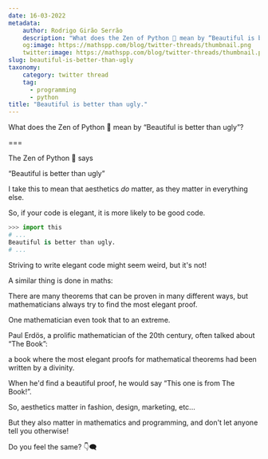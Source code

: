 ```yaml
---
date: 16-03-2022
metadata:
    author: Rodrigo Girão Serrão
    description: "What does the Zen of Python 🐍 mean by “Beautiful is better than ugly”?"
    og:image: https://mathspp.com/blog/twitter-threads/thumbnail.png
    twitter:image: https://mathspp.com/blog/twitter-threads/thumbnail.png
slug: beautiful-is-better-than-ugly
taxonomy:
    category: twitter thread
    tag:
      - programming
      - python
title: "Beautiful is better than ugly."
---
```


What does the Zen of Python 🐍 mean by “Beautiful is better than ugly”?

===

The Zen of Python 🐍 says

“Beautiful is better than ugly”

I take this to mean that aesthetics _do_ matter,
as they matter in everything else.

So, if your code is elegant, it is more likely to be good code.

```py
>>> import this
# ...
Beautiful is better than ugly.
# ...
```


Striving to write elegant code might seem weird, but it's not!

A similar thing is done in maths:

There are many theorems that can be proven in many different ways,
but mathematicians always try to find the most elegant proof.

One mathematician even took that to an extreme.


Paul Erdös, a prolific mathematician of the 20th century, often talked about “The Book”:

a book where the most elegant proofs for mathematical theorems had been written by a divinity.

When he'd find a beautiful proof, he would say “This one is from The Book!”.


So, aesthetics matter in fashion, design, marketing, etc...

But they also matter in mathematics and programming, and don't let anyone tell you otherwise!

Do you feel the same? 👇🗨️
